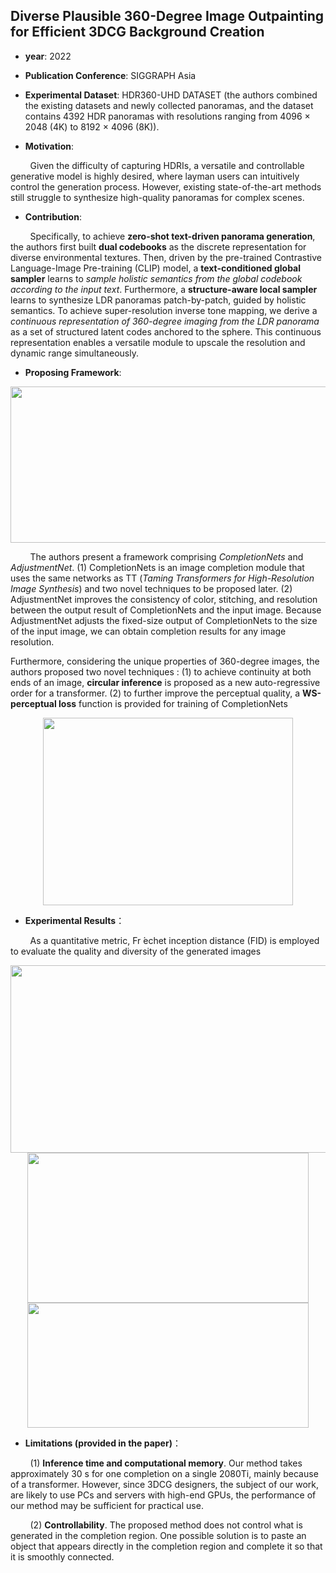 ## Diverse Plausible 360-Degree Image Outpainting for Efficient 3DCG Background Creation

- **year**: 2022

- **Publication Conference**: SIGGRAPH Asia

- **Experimental Dataset**:  HDR360-UHD DATASET (the authors combined the existing datasets and newly collected panoramas, and the dataset contains 4392 HDR panoramas with resolutions ranging from 4096 × 2048 (4K) to 8192 × 4096 (8K)).

- **Motivation**:

&nbsp; &nbsp; &nbsp; &nbsp; Given the difficulty of capturing HDRIs, a versatile and controllable generative model is highly desired, where layman users can intuitively control the generation process. However, existing state-of-the-art methods still struggle to synthesize high-quality panoramas for complex scenes. 

- **Contribution**:


&nbsp; &nbsp; &nbsp; &nbsp; Specifically, to achieve **zero-shot text-driven panorama generation**, the authors first built **dual codebooks** as the discrete representation for diverse environmental textures. Then, driven by the pre-trained Contrastive Language-Image Pre-training (CLIP) model, a **text-conditioned global sampler** learns to *sample holistic semantics from the global codebook according to the input text*. Furthermore, a **structure-aware local sampler** learns to synthesize LDR panoramas patch-by-patch, guided by holistic semantics. To achieve super-resolution inverse tone mapping, we derive a *continuous representation of 360-degree imaging from the LDR panorama* as a set of structured latent codes anchored to the sphere. This continuous representation enables a versatile module to upscale the resolution and dynamic range simultaneously. 

- **Proposing Framework**:
<div align=center>
<img src="https://github.com/VLISLAB/360-DL-Survey/blob/ae989ab649b766168fd807bfafc09c81cb68fe00/Images/text2pano1.png" width="1000" height="250">
</div>

&nbsp; &nbsp; &nbsp; &nbsp; The authors present a framework comprising *CompletionNets* and *AdjustmentNet*. (1) CompletionNets is an image completion module that uses the same networks as TT (*Taming Transformers for High-Resolution Image Synthesis*) and two novel techniques to be proposed later. (2) AdjustmentNet improves the consistency of color, stitching, and resolution between the output result of CompletionNets and the input image.  Because AdjustmentNet adjusts the fixed-size output of CompletionNets to the size of the input image, we can obtain completion results for any image resolution.

Furthermore, considering the unique properties of 360-degree images, the authors proposed two novel techniques : (1)  to achieve continuity at both ends of an image,  **circular inference** is proposed as a new auto-regressive order for a transformer. (2)  to further improve the perceptual quality, a **WS-perceptual loss** function is provided for training of CompletionNets

<div align=center>
<img src="https://github.com/VLISLAB/360-DL-Survey/blob/d2c861440347ac12c79a9bd5134be3300b80ea28/Images/Task/Image&Video%20Manipulation/Diverse%20Plausible%20360%20Image%20Outpainting_circular.png" width="400" height="300">
</div>

- **Experimental Results**：

&nbsp; &nbsp; &nbsp; &nbsp; As a quantitative metric, Fr ́echet inception distance (FID) is employed to evaluate the quality and diversity of the generated images

<div align=center>
<img src="https://github.com/VLISLAB/360-DL-Survey/blob/e236f65832229c48b85c23ce1e35680bdc4bcbc4/Images/Task/Image&Video%20Manipulation/360%20Image%20Generation%20with%20Gans%20results1.png" width="750" height="300">
</div>

<div align=center>
<img src="https://github.com/VLISLAB/360-DL-Survey/blob/e236f65832229c48b85c23ce1e35680bdc4bcbc4/Images/Task/Image&Video%20Manipulation/360%20Image%20Generation%20with%20Gans%20results2.png" width="450" height="240">
</div>

<div align=center>
<img src="https://github.com/VLISLAB/360-DL-Survey/blob/e236f65832229c48b85c23ce1e35680bdc4bcbc4/Images/Task/Image&Video%20Manipulation/360%20Image%20Generation%20with%20Gans%20results3.png" width="450" height="200">
</div>
 
- **Limitations (provided in the paper)**：

&nbsp; &nbsp; &nbsp; &nbsp; (1) **Inference time and computational memory**. Our method takes approximately 30 s for one completion on a single 2080Ti, mainly because of a transformer. However, since 3DCG designers, the subject of our work, are likely to use PCs and servers with high-end GPUs, the performance of our method may be sufficient for practical use.

&nbsp; &nbsp; &nbsp; &nbsp; (2) **Controllability**. The proposed method does not control what is generated in the completion region. One possible solution is to paste an object that appears directly in the completion region and complete it so that it is smoothly connected.
